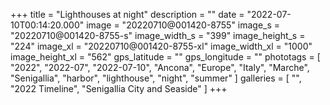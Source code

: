 +++
title = "Lighthouses at night"
description = ""
date = "2022-07-10T00:14:20.000"
image = "20220710@001420-8755"
image_s = "20220710@001420-8755-s"
image_width_s = "399"
image_height_s = "224"
image_xl = "20220710@001420-8755-xl"
image_width_xl = "1000"
image_height_xl = "562"
gps_latitude = ""
gps_longitude = ""
phototags = [ "2022", "2022-07", "2022-07-10", "Ancona", "Europe", "Italy", "Marche", "Senigallia", "harbor", "lighthouse", "night", "summer" ]
galleries = [ "", "2022 Timeline", "Senigallia City and Seaside" ]
+++
